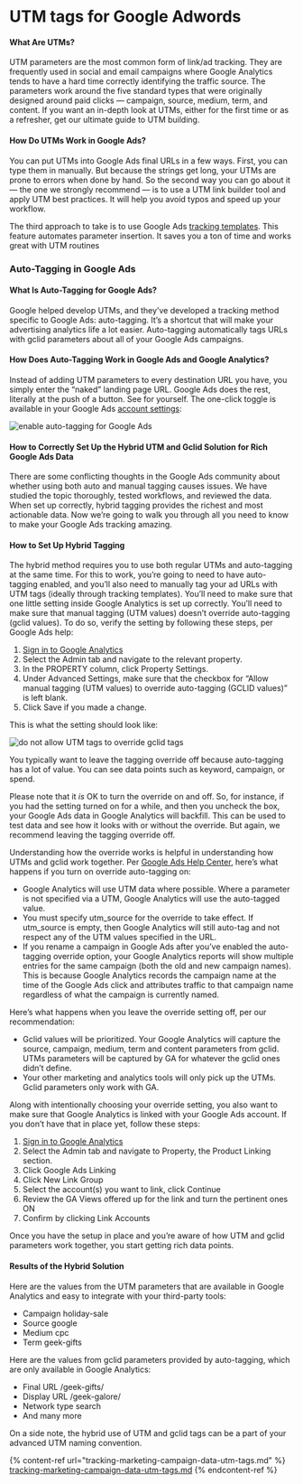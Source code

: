 # UTM tags for Google Adwords

#### What Are UTMs?

UTM parameters are the most common form of link/ad tracking. They are frequently used in social and email campaigns where Google Analytics tends to have a hard time correctly identifying the traffic source. The parameters work around the five standard types that were originally designed around paid clicks — campaign, source, medium, term, and content. If you want an in-depth look at UTMs, either for the first time or as a refresher, get our ultimate guide to UTM building.

#### How Do UTMs Work in Google Ads?

You can put UTMs into Google Ads final URLs in a few ways. First, you can type them in manually. But because the strings get long, your UTMs are prone to errors when done by hand. So the second way you can go about it — the one we strongly recommend — is to use a UTM link builder tool and apply UTM best practices. It will help you avoid typos and speed up your workflow.

The third approach to take is to use Google Ads [tracking templates](https://support.google.com/google-ads/answer/7197008?hl=en). This feature automates parameter insertion. It saves you a ton of time and works great with UTM routines&#x20;

### Auto-Tagging in Google Ads&#x20;

#### What Is Auto-Tagging for Google Ads?

Google helped develop UTMs, and they’ve developed a tracking method specific to Google Ads: auto-tagging. It’s a shortcut that will make your advertising analytics life a lot easier. Auto-tagging automatically tags URLs with gclid parameters about all of your Google Ads campaigns.

#### How Does Auto-Tagging Work in Google Ads and Google Analytics?

Instead of adding UTM parameters to every destination URL you have, you simply enter the “naked” landing page URL. Google Ads does the rest, literally at the push of a button. See for yourself. The one-click toggle is available in your Google Ads [account settings](https://support.google.com/analytics/answer/1033981?hl=en#enable-auto-tagging):

![enable auto-tagging for Google Ads](https://mcgaw.io/wp-content/uploads/2016/10/Screen-Shot-2020-01-06-at-4.56.42-PM.png)

#### How to Correctly Set Up the Hybrid UTM and Gclid Solution for Rich Google Ads Data

There are some conflicting thoughts in the Google Ads community about whether using both auto and manual tagging causes issues. We have studied the topic thoroughly, tested workflows, and reviewed the data. When set up correctly, hybrid tagging provides the richest and most actionable data. Now we’re going to walk you through all you need to know to make your Google Ads tracking amazing.

#### How to Set Up Hybrid Tagging

The hybrid method requires you to use both regular UTMs and auto-tagging at the same time. For this to work, you’re going to need to have auto-tagging enabled, and you’ll also need to manually tag your ad URLs with UTM tags (ideally through tracking templates). You’ll need to make sure that one little setting inside Google Analytics is set up correctly. You’ll need to make sure that manual tagging (UTM values) doesn’t override auto-tagging (gclid values). To do so, verify the setting by following these steps, per Google Ads help:

1. [Sign in to Google Analytics](https://www.google.com/analytics/web/#home/)
2. Select the Admin tab and navigate to the relevant property.
3. In the PROPERTY column, click Property Settings.
4. Under Advanced Settings, make sure that the checkbox for “Allow manual tagging (UTM values) to override auto-tagging (GCLID values)” is left blank.
5. Click Save if you made a change.

This is what the setting should look like:

![do not allow UTM tags to override gclid tags](https://mcgaw.io/wp-content/uploads/2016/10/Screen-Shot-2020-01-06-at-5.00.44-PM.png)

You typically want to leave the tagging override off because auto-tagging has a lot of value. You can see data points such as keyword, campaign, or spend.

Please note that it _is_ OK to turn the override on and off. So, for instance, if you had the setting turned on for a while, and then you uncheck the box, your Google Ads data in Google Analytics will backfill. This can be used to test data and see how it looks with or without the override. But again, we recommend leaving the tagging override off.

Understanding how the override works is helpful in understanding how UTMs and gclid work together. Per [Google Ads Help Center](https://support.google.com/analytics/answer/1033981#override), here’s what happens if you turn on override auto-tagging on:

* Google Analytics will use UTM data where possible. Where a parameter is not specified via a UTM, Google Analytics will use the auto-tagged value.
* You must specify utm\_source for the override to take effect. If utm\_source is empty, then Google Analytics will still auto-tag and not respect any of the UTM values specified in the URL.
* If you rename a campaign in Google Ads after you’ve enabled the auto-tagging override option, your Google Analytics reports will show multiple entries for the same campaign (both the old and new campaign names). This is because Google Analytics records the campaign name at the time of the Google Ads click and attributes traffic to that campaign name regardless of what the campaign is currently named.

Here’s what happens when you leave the override setting off, per our recommendation:

* Gclid values will be prioritized. Your Google Analytics will capture the source, campaign, medium, term and content parameters from gclid. UTMs parameters will be captured by GA for whatever the gclid ones didn’t define.
* Your other marketing and analytics tools will only pick up the UTMs. Gclid parameters only work with GA.

Along with intentionally choosing your override setting, you also want to make sure that Google Analytics is linked with your Google Ads account. If you don’t have that in place yet, follow these steps:

1. [Sign in to Google Analytics](https://www.google.com/analytics/web/#home/)
2. Select the Admin tab and navigate to Property, the Product Linking section.
3. Click Google Ads Linking
4. Click New Link Group
5. Select the account(s) you want to link, click Continue
6. Review the GA Views offered up for the link and turn the pertinent ones ON
7. Confirm by clicking Link Accounts

Once you have the setup in place and you’re aware of how UTM and gclid parameters work together, you start getting rich data points.

#### Results of the Hybrid Solution

Here are the values from the UTM parameters that are available in Google Analytics and easy to integrate with your third-party tools:

* Campaign holiday-sale
* Source google
* Medium cpc
* Term geek-gifts

Here are the values from gclid parameters provided by auto-tagging, which are only available in Google Analytics:

* Final URL /geek-gifts/
* Display URL /geek-galore/
* Network type search
* And many more

On a side note, the hybrid use of UTM and gclid tags can be a part of your advanced UTM naming convention.

{% content-ref url="tracking-marketing-campaign-data-utm-tags.md" %}
[tracking-marketing-campaign-data-utm-tags.md](tracking-marketing-campaign-data-utm-tags.md)
{% endcontent-ref %}

